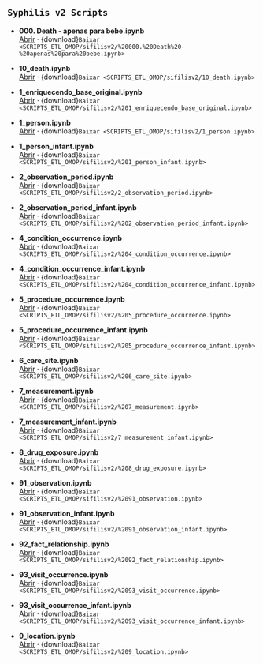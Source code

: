 ## `Syphilis v2 Scripts`

- **000. Death - apenas para bebe.ipynb**  
  [Abrir](SCRIPTS_ETL_OMOP/ETL_SCRIPTS/sifilisv2/%20000.%20Death%20-%20apenas%20para%20bebe.ipynb) · {download}`Baixar <SCRIPTS_ETL_OMOP/sifilisv2/%20000.%20Death%20-%20apenas%20para%20bebe.ipynb>`

- **10_death.ipynb**  
  [Abrir](SCRIPTS_ETL_OMOP/ETL_SCRIPTS/sifilisv2/10_death.ipynb) · {download}`Baixar <SCRIPTS_ETL_OMOP/sifilisv2/10_death.ipynb>`

- **1_enriquecendo_base_original.ipynb**  
  [Abrir](SCRIPTS_ETL_OMOP/ETL_SCRIPTS/sifilisv2/%201_enriquecendo_base_original.ipynb) · {download}`Baixar <SCRIPTS_ETL_OMOP/sifilisv2/%201_enriquecendo_base_original.ipynb>`

- **1_person.ipynb**  
  [Abrir](SCRIPTS_ETL_OMOP/ETL_SCRIPTS/sifilisv2/1_person.ipynb) · {download}`Baixar <SCRIPTS_ETL_OMOP/sifilisv2/1_person.ipynb>`

- **1_person_infant.ipynb**  
  [Abrir](SCRIPTS_ETL_OMOP/ETL_SCRIPTS/sifilisv2/%201_person_infant.ipynb) · {download}`Baixar <SCRIPTS_ETL_OMOP/sifilisv2/%201_person_infant.ipynb>`

- **2_observation_period.ipynb**  
  [Abrir](SCRIPTS_ETL_OMOP/ETL_SCRIPTS/sifilisv2/2_observation_period.ipynb) · {download}`Baixar <SCRIPTS_ETL_OMOP/sifilisv2/2_observation_period.ipynb>`

- **2_observation_period_infant.ipynb**  
  [Abrir](SCRIPTS_ETL_OMOP/sifilisv2/%202_observation_period_infant.ipynb) · {download}`Baixar <SCRIPTS_ETL_OMOP/sifilisv2/%202_observation_period_infant.ipynb>`

- **4_condition_occurrence.ipynb**  
  [Abrir](SCRIPTS_ETL_OMOP/ETL_SCRIPTS/sifilisv2/%204_condition_occurrence.ipynb) · {download}`Baixar <SCRIPTS_ETL_OMOP/sifilisv2/%204_condition_occurrence.ipynb>`

- **4_condition_occurrence_infant.ipynb**  
  [Abrir](SCRIPTS_ETL_OMOP/ETL_SCRIPTS/sifilisv2/%204_condition_occurrence_infant.ipynb) · {download}`Baixar <SCRIPTS_ETL_OMOP/sifilisv2/%204_condition_occurrence_infant.ipynb>`

- **5_procedure_occurrence.ipynb**  
  [Abrir](SCRIPTS_ETL_OMOP/ETL_SCRIPTS/sifilisv2/%205_procedure_occurrence.ipynb) · {download}`Baixar <SCRIPTS_ETL_OMOP/sifilisv2/%205_procedure_occurrence.ipynb>`

- **5_procedure_occurrence_infant.ipynb**  
  [Abrir](SCRIPTS_ETL_OMOP/ETL_SCRIPTS/sifilisv2/%205_procedure_occurrence_infant.ipynb) · {download}`Baixar <SCRIPTS_ETL_OMOP/sifilisv2/%205_procedure_occurrence_infant.ipynb>`

- **6_care_site.ipynb**  
  [Abrir](SCRIPTS_ETL_OMOP/ETL_SCRIPTS/sifilisv2/%206_care_site.ipynb) · {download}`Baixar <SCRIPTS_ETL_OMOP/sifilisv2/%206_care_site.ipynb>`

- **7_measurement.ipynb**  
  [Abrir](SCRIPTS_ETL_OMOP/ETL_SCRIPTS/sifilisv2/%207_measurement.ipynb) · {download}`Baixar <SCRIPTS_ETL_OMOP/sifilisv2/%207_measurement.ipynb>`

- **7_measurement_infant.ipynb**  
  [Abrir](SCRIPTS_ETL_OMOP/ETL_SCRIPTS/sifilisv2/7_measurement_infant.ipynb) · {download}`Baixar <SCRIPTS_ETL_OMOP/sifilisv2/7_measurement_infant.ipynb>`

- **8_drug_exposure.ipynb**  
  [Abrir](SCRIPTS_ETL_OMOP/ETL_SCRIPTS/sifilisv2/%208_drug_exposure.ipynb) · {download}`Baixar <SCRIPTS_ETL_OMOP/sifilisv2/%208_drug_exposure.ipynb>`

- **91_observation.ipynb**  
  [Abrir](SCRIPTS_ETL_OMOP/ETL_SCRIPTS/sifilisv2/%2091_observation.ipynb) · {download}`Baixar <SCRIPTS_ETL_OMOP/sifilisv2/%2091_observation.ipynb>`

- **91_observation_infant.ipynb**  
  [Abrir](SCRIPTS_ETL_OMOP/ETL_SCRIPTS/sifilisv2/%2091_observation_infant.ipynb) · {download}`Baixar <SCRIPTS_ETL_OMOP/sifilisv2/%2091_observation_infant.ipynb>`

- **92_fact_relationship.ipynb**  
  [Abrir](SCRIPTS_ETL_OMOP/ETL_SCRIPTS/sifilisv2/%2092_fact_relationship.ipynb) · {download}`Baixar <SCRIPTS_ETL_OMOP/sifilisv2/%2092_fact_relationship.ipynb>`

- **93_visit_occurrence.ipynb**  
  [Abrir](SCRIPTS_ETL_OMOP/ETL_SCRIPTS/sifilisv2/%2093_visit_occurrence.ipynb) · {download}`Baixar <SCRIPTS_ETL_OMOP/sifilisv2/%2093_visit_occurrence.ipynb>`

- **93_visit_occurrence_infant.ipynb**  
  [Abrir](SCRIPTS_ETL_OMOP/ETL_SCRIPTS/sifilisv2/%2093_visit_occurrence_infant.ipynb) · {download}`Baixar <SCRIPTS_ETL_OMOP/sifilisv2/%2093_visit_occurrence_infant.ipynb>`

- **9_location.ipynb**  
  [Abrir](SCRIPTS_ETL_OMOP/ETL_SCRIPTS/sifilisv2/%209_location.ipynb) · {download}`Baixar <SCRIPTS_ETL_OMOP/sifilisv2/%209_location.ipynb>`
